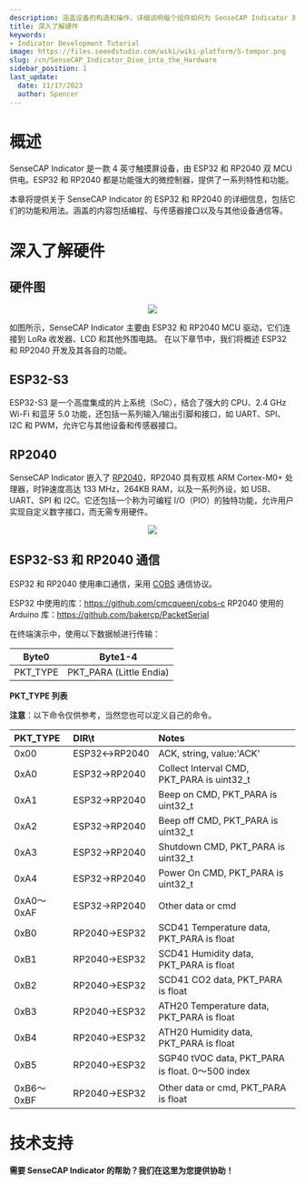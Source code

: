 ```yaml
---
description: 涵盖设备的构造和操作，详细说明每个组件如何为 SenseCAP Indicator 的整体功能做出贡献。
title: 深入了解硬件
keywords:
- Indicator Development Tutorial
image: https://files.seeedstudio.com/wiki/wiki-platform/S-tempor.png
slug: /cn/SenseCAP_Indicator_Dive_into_the_Hardware
sidebar_position: 1
last_update:
  date: 11/17/2023
  author: Spencer
---
```

# **概述**

SenseCAP Indicator 是一款 4 英寸触摸屏设备，由 ESP32 和 RP2040 双 MCU 供电。ESP32 和 RP2040 都是功能强大的微控制器，提供了一系列特性和功能。

本章将提供关于 SenseCAP Indicator 的 ESP32 和 RP2040 的详细信息，包括它们的功能和用法。涵盖的内容包括编程、与传感器接口以及与其他设备通信等。


# **深入了解硬件**

## **硬件图**

<div align="center"><img width={800} src="https://files.seeedstudio.com/wiki/SenseCAP/SenseCAP_Indicator/SenseCAP_Indicator_6.png"/></div>

如图所示，SenseCAP Indicator 主要由 ESP32 和 RP2040 MCU 驱动，它们连接到 LoRa 收发器、LCD 和其他外围电路。
在以下章节中，我们将概述 ESP32 和 RP2040 开发及其各自的功能。

## **ESP32-S3**

ESP32-S3 是一个高度集成的片上系统（SoC），结合了强大的 CPU、2.4 GHz Wi-Fi 和蓝牙 5.0 功能，还包括一系列输入/输出引脚和接口，如 UART、SPI、I2C 和 PWM，允许它与其他设备和传感器接口。


## **RP2040**

SenseCAP Indicator 嵌入了 [RP2040](https://www.seeedstudio.com/Raspberry-Pi-Pico-p-4832.html?)，RP2040 具有双核 ARM Cortex-M0+ 处理器，时钟速度高达 133 MHz，264KB RAM，以及一系列外设，如 USB、UART、SPI 和 I2C。它还包括一个称为可编程 I/O（PIO）的独特功能，允许用户实现自定义数字接口，而无需专用硬件。


<div align="center"><img width={800} src="https://files.seeedstudio.com/wiki/SenseCAP/SenseCAP_Indicator/rppinout.png"/></div>


## **ESP32-S3 和 RP2040 通信**

ESP32 和 RP2040 使用串口通信，采用 [COBS](http://www.stuartcheshire.org/papers/COBSforToN.pdf) 通信协议。


ESP32 中使用的库：https://github.com/cmcqueen/cobs-c
RP2040 使用的 Arduino 库：https://github.com/bakercp/PacketSerial


在终端演示中，使用以下数据帧进行传输：

| Byte0    | Byte1-4          |
| -------- | ---------------- |
| PKT_TYPE | PKT_PARA (Little Endia)  |


**PKT_TYPE 列表**


**注意**：以下命令仅供参考，当然您也可以定义自己的命令。


| PKT_TYPE  | DIR\t | Notes  |
|:----------|:----------|:----------|
| 0x00    | ESP32↔RP2040    |   ACK, string, value:'ACK'  |
| 0xA0    | ESP32→RP2040    |  Collect Interval CMD, PKT_PARA is uint32_t |
| 0xA1    | ESP32→RP2040    |  Beep on CMD, PKT_PARA is uint32_t   |
| 0xA2    | ESP32→RP2040    |  Beep off CMD, PKT_PARA is uint32_t  |
| 0xA3    | ESP32→RP2040    |  Shutdown CMD, PKT_PARA is uint32_t  |
| 0xA4    | ESP32→RP2040    |  Power On CMD, PKT_PARA is uint32_t  |
| 0xA0～0xAF  | ESP32→RP2040    |  Other data or cmd   |
| 0xB0    | RP2040→ESP32    | SCD41 Temperature data, PKT_PARA is float    |
| 0xB1    | RP2040→ESP32    | SCD41 Humidity data, PKT_PARA is float    |
| 0xB2    | RP2040→ESP32    | SCD41 CO2 data, PKT_PARA is float    |
| 0xB3    | RP2040→ESP32    | ATH20 Temperature data, PKT_PARA is float    |
| 0xB4    | RP2040→ESP32    | ATH20 Humidity data, PKT_PARA is float    |
| 0xB5    | RP2040→ESP32    | SGP40 tVOC data, PKT_PARA is float. 0～500 index   |
| 0xB6～0xBF    | RP2040→ESP32    | Other data or cmd, PKT_PARA is float    |


# **技术支持**

**需要 SenseCAP Indicator 的帮助？我们在这里为您提供协助！**

<div class="button_tech_support_container">
<a href="https://discord.com/invite/QqMgVwHT3X" class="button_tech_support_sensecap"></a>
<a href="https://support.sensecapmx.com/portal/en/home" class="button_tech_support_sensecap3"></a>
</div>

<div class="button_tech_support_container">
<a href="mailto:support@sensecapmx.com" class="button_tech_support_sensecap2"></a>
<a href="https://github.com/Seeed-Studio/wiki-documents/discussions/69" class="button_discussion"></a>
</div>